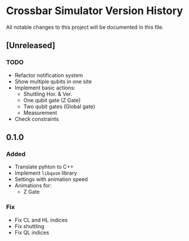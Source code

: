 # Crossbar Simulator Version History

All notable changes to this project will be documented in this file.

## [Unreleased]

### TODO
- Refactor notification system
- Show multiple qubits in one site
- Implement basic actions:
   - Shuttling Hor. & Ver.
   - One qubit gate (Z Gate)
   - Two qubit gates (Global gate)
   - Measurement
- Check constraints

## 0.1.0
### Added
- Translate pyhton to C++
- Implement `libqasm` library
- Settings with animation speed
- Animations for:
	- Z Gate

### Fix
- Fix CL and HL indices
- Fix shuttling
- Fix QL indices
